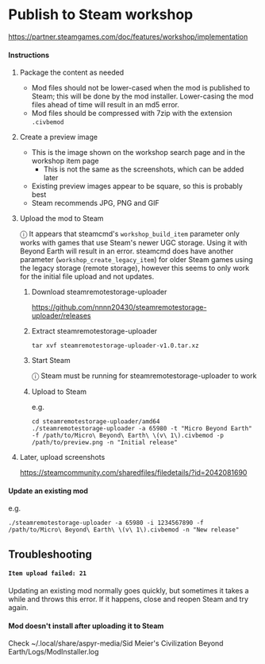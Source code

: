 # Publish to Steam workshop

https://partner.steamgames.com/doc/features/workshop/implementation

#### Instructions

1. Package the content as needed

   - Mod files should not be lower-cased when the mod is published to Steam; this will be done by the mod installer. Lower-casing the mod files ahead of time will result in an md5 error.
   - Mod files should be compressed with 7zip with the extension `.civbemod`

1. Create a preview image

   - This is the image shown on the workshop search page and in the workshop item page
     - This is not the same as the screenshots, which can be added later
   - Existing preview images appear to be square, so this is probably best
   - Steam recommends JPG, PNG and GIF

1. Upload the mod to Steam

   ⓘ It appears that steamcmd's `workshop_build_item` parameter only works with games that use Steam's newer UGC storage. Using it with Beyond Earth will result in an error. steamcmd does have another parameter (`workshop_create_legacy_item`) for older Steam games using the legacy storage (remote storage), however this seems to only work for the initial file upload and not updates.

   1. Download steamremotestorage-uploader

      https://github.com/nnnn20430/steamremotestorage-uploader/releases

   1. Extract steamremotestorage-uploader

      ```
      tar xvf steamremotestorage-uploader-v1.0.tar.xz
      ```

   1. Start Steam

      ⓘ Steam must be running for steamremotestorage-uploader to work

   1. Upload to Steam

      e.g.

      ```
      cd steamremotestorage-uploader/amd64
      ./steamremotestorage-uploader -a 65980 -t "Micro Beyond Earth" -f /path/to/Micro\ Beyond\ Earth\ \(v\ 1\).civbemod -p /path/to/preview.png -n "Initial release"
      ```

1. Later, upload screenshots

   https://steamcommunity.com/sharedfiles/filedetails/?id=2042081690

#### Update an existing mod

e.g.

```
./steamremotestorage-uploader -a 65980 -i 1234567890 -f /path/to/Micro\ Beyond\ Earth\ \(v\ 1\).civbemod -n "New release"
```

## Troubleshooting

#### `Item upload failed: 21`

Updating an existing mod normally goes quickly, but sometimes it takes a while and throws this error. If it happens, close and reopen Steam and try again.

#### Mod doesn't install after uploading it to Steam

Check ~/.local/share/aspyr-media/Sid Meier's Civilization Beyond Earth/Logs/ModInstaller.log
